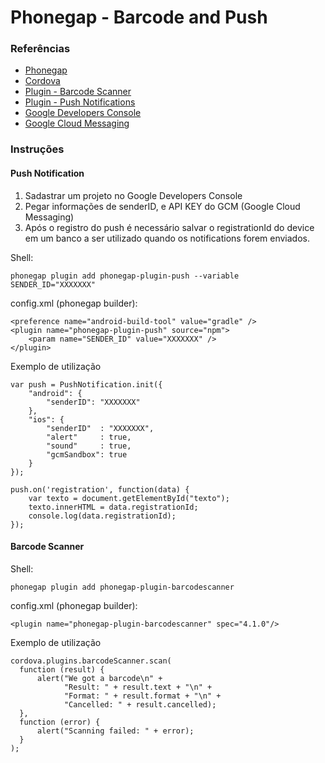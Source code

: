 
# Phonegap - Barcode and Push

### Referências
* [Phonegap](http://phonegap.com/getstarted/)
* [Cordova](https://cordova.apache.org/docs/en/latest/guide/overview/)
* [Plugin - Barcode Scanner](https://github.com/phonegap/phonegap-plugin-barcodescanner)
* [Plugin - Push Notifications](https://github.com/phonegap/phonegap-plugin-push)
* [Google Developers Console](https://console.developers.google.com/project?pli=1)
* [Google Cloud Messaging](https://developers.google.com/cloud-messaging/gcm)

### Instruções

#### Push Notification
1. Sadastrar um projeto no Google Developers Console
2. Pegar informações de senderID, e API KEY do GCM (Google Cloud Messaging)
3. Após o registro do push é necessário salvar o registrationId do device em um banco a ser utilizado quando os notifications forem enviados.

Shell:
```
phonegap plugin add phonegap-plugin-push --variable SENDER_ID="XXXXXXX"
```

config.xml (phonegap builder):
```
<preference name="android-build-tool" value="gradle" />
<plugin name="phonegap-plugin-push" source="npm">
    <param name="SENDER_ID" value="XXXXXXX" />
</plugin>
```

Exemplo de utilização
```
var push = PushNotification.init({
    "android": {
        "senderID": "XXXXXXX"
    },
    "ios": {
        "senderID"  : "XXXXXXX",
        "alert"     : true,
        "sound"     : true,
        "gcmSandbox": true
    }
});

push.on('registration', function(data) {
    var texto = document.getElementById("texto");
    texto.innerHTML = data.registrationId;
    console.log(data.registrationId);
});
```

#### Barcode Scanner

Shell:
```
phonegap plugin add phonegap-plugin-barcodescanner
```

config.xml (phonegap builder):
```
<plugin name="phonegap-plugin-barcodescanner" spec="4.1.0"/>
```

Exemplo de utilização
```
cordova.plugins.barcodeScanner.scan(
  function (result) {
      alert("We got a barcode\n" +
            "Result: " + result.text + "\n" +
            "Format: " + result.format + "\n" +
            "Cancelled: " + result.cancelled);
  },
  function (error) {
      alert("Scanning failed: " + error);
  }
);
```